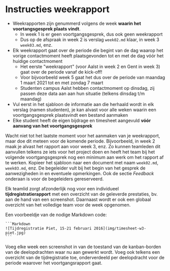# Instructies weekrapport

- Weekrapporten zijn genummerd volgens de week **waarin het voortangsgesprek plaats vindt**.
    - In week 1 is er geen voortgangsgesprek, dus ook geen weekrapport
    - Dus op de afspraak in week 2 is verslag `week02.md` klaar, in week 3 `week03.md`, enz.
- Elk weekrapport gaat over de periode die begint van de dag waarop het vorige contactmoment heeft plaatsgevonden tot en met de dag vóór het huidige contactmoment
    - Het eerste "weekrapport" (voor Aalst in week 2 en Gent in week 3) gaat over de periode vanaf de kick-off!
    - Voor bijvoorbeeld week 5 gaat het dus over de periode van maandag 1 maart 2021 tot en met zondag 7 maart
    - Studenten campus Aalst hebben contactmoment op dinsdag, zij passen deze data aan aan hun situatie (telkens dinsdag t/m maandag)
- Vul eerst in het sjabloon de informatie aan die herhaald wordt in elk verslag (namen studenten), je kan alvast voor alle weken waarin een voortgangsgesprek plaatsvindt een bestand aanmaken
- Elke student heeft de eigen bijdrage en timesheet aangevuld **vóór aanvang van het voortgangsgesprek**

Wacht niet tot het laatste moment voor het aanmaken van je weekrapport, maar doe dit meteen voor de komende periode. Bijvoorbeeld, in week 2 maak je alvast het rapport aan voor week 3, enz. Zo kunnen teamleden dit aanvullen telkens ze iets voor het project doen en heeft het team bij het volgende voortgangsgesprek nog een minimum aan werk om het rapport af te werken. Kopieer het sjabloon naar een document met naam `week02.md`, `week03.md`, enz. De begeleider vult bij het begin van het gesprek de aanwezigheden in en eventuele opmerkingen. Ook de sectie *Feedback* onderaan is voor de begeleiders gereserveerd.

Elk teamlid zorgt afzonderlijk nog voor een individueel **tijdregistratierapport** met een overzicht van de geleverde prestaties, bv. aan de hand van een screenshot.
Daarnaast wordt er ook een globaal overzicht van het volledige team voor de week opgenomen.

Een voorbeeldje van de nodige Markdown code:

    ```Markdown
    ![Tijdregistratie Piet, 15-21 februari 2016](img/timesheet-w3-piet.jpg)
    ```

Voeg elke week een screenshot in van de toestand van de kanban-borden van de deelopdrachten waar nu aan gewerkt wordt. Voeg ook telkens een overzicht van de tijdregistratie toe, onderverdeeld per deelopdracht voor de periode waarover het voortgangsrapport gaat.
